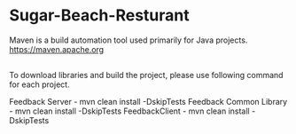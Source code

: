 # Sugar-Beach-Resturant

Maven is a build automation tool used primarily for Java projects.
https://maven.apache.org

##
To download libraries and build the project, please use following command for each project.

Feedback Server - mvn clean install -DskipTests
Feedback Common Library - mvn clean install -DskipTests
FeedbackClient - mvn clean install -DskipTests

